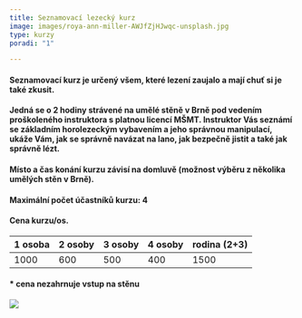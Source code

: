 ```yaml
---
title: Seznamovací lezecký kurz
image: images/roya-ann-miller-AWJfZjHJwqc-unsplash.jpg
type: kurzy
poradi: "1"

---
```

#### **Seznamovací kurz je určený všem, které lezení zaujalo a mají chuť si je také zkusit.**

#### 

#### **Jedná se o 2 hodiny strávené na umělé stěně v Brně pod vedením proškoleného instruktora s platnou licencí MŠMT. Instruktor Vás seznámí se základním horolezeckým vybavením a jeho správnou manipulací, ukáže Vám, jak se správně navázat na lano, jak bezpečně jistit a také jak správně lézt.**

#### **Místo a čas konání kurzu závisí na domluvě (možnost výběru z několika umělých stěn v Brně).**

#### **Maximální počet účastníků kurzu: 4**

#### **Cena kurzu/os.**

| 1 osoba | 2 osoby | 3 osoby | 4 osoby | rodina (2+3) |
| --- | --- | --- | --- | --- |
| 1000 | 600 | 500 | 400 | 1500 |

#### * cena nezahrnuje vstup na stěnu

![](/images/jonathan-j-castellon-32AwP3Wisa8-unsplash-1.jpg)